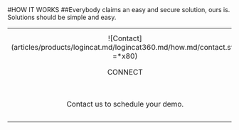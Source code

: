 <div class="product-how" markdown="1">
#HOW IT WORKS
##Everybody claims an easy and secure solution, ours is.<br/>Solutions should be simple and easy.<br/>

|   |   |   |
|:------:|:----------:|:----------:|
| ![Contact] (articles/products/logincat.md/logincat360.md/how.md/contact.svg =*x80)<p class="how-title">CONNECT</p><br/><p class="how-description">Contact us to schedule your demo.</p> | ![Configure] (articles/products/logincat.md/logincat360.md/how.md/configure.svg =*x80)<p class="how-title">CONFIGURE</p><br/><p class="how-description">We will configure MonBoss to your organization's needs.</p> | ![Done] (articles/products/logincat.md/logincat360.md/how.md/done.svg =*x80)<p class="how-title">YAY! DONE</p><br/><p class="how-description">Well that was simple!  Now focus on what you do best with happy clients!</p > |
</div>